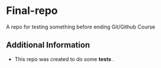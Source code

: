 # Final-repo
A repo for testing something before ending Git/Github Course

## Additional Information
* This repo was created to do some __tests__ .
